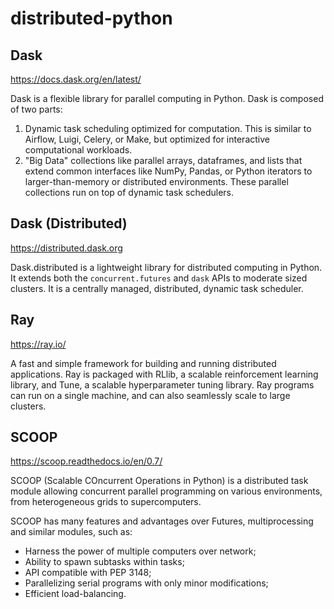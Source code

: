 # distributed-python


## Dask
https://docs.dask.org/en/latest/

Dask is a flexible library for parallel computing in Python. Dask is composed of two parts:

1. Dynamic task scheduling optimized for computation. This is similar to Airflow, Luigi, Celery, or Make, but optimized for interactive computational workloads.
2. "Big Data" collections like parallel arrays, dataframes, and lists that extend common interfaces like NumPy, Pandas, or Python iterators to larger-than-memory or distributed environments. These parallel collections run on top of dynamic task schedulers.

## Dask (Distributed)
https://distributed.dask.org

Dask.distributed is a lightweight library for distributed computing in Python. It extends both the `concurrent.futures` and `dask` APIs to moderate sized clusters. It is a centrally managed, distributed, dynamic task scheduler.

## Ray
https://ray.io/

A fast and simple framework for building and running distributed applications. Ray is packaged with RLlib, a scalable reinforcement learning library, and Tune, a scalable hyperparameter tuning library.
Ray programs can run on a single machine, and can also seamlessly scale to large clusters.

## SCOOP
https://scoop.readthedocs.io/en/0.7/

SCOOP (Scalable COncurrent Operations in Python) is a distributed task module allowing concurrent parallel programming on various environments, from heterogeneous grids to supercomputers.

SCOOP has many features and advantages over Futures, multiprocessing and similar modules, such as:

- Harness the power of multiple computers over network;
- Ability to spawn subtasks within tasks;
- API compatible with PEP 3148;
- Parallelizing serial programs with only minor modifications;
- Efficient load-balancing.
